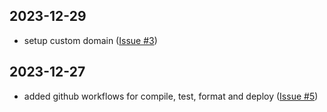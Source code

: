 ## 2023-12-29

- setup custom domain ([Issue #3](https://github.com/Arvid-L/ecclesia_db/issues/3))

## 2023-12-27

- added github workflows for compile, test, format and deploy ([Issue #5](https://github.com/Arvid-L/ecclesia_db/issues/5))
